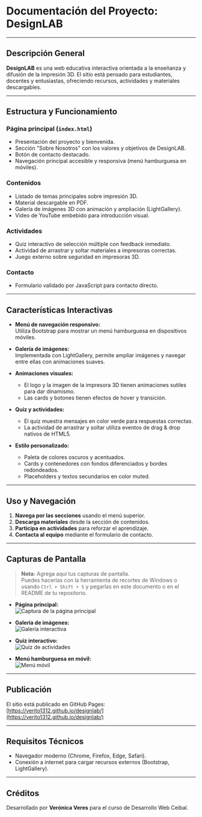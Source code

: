 # Documentación del Proyecto: **DesignLAB**

---

## Descripción General

**DesignLAB** es una web educativa interactiva orientada a la enseñanza y difusión de la impresión 3D. El sitio está pensado para estudiantes, docentes y entusiastas, ofreciendo recursos, actividades y materiales descargables.

---

## Estructura y Funcionamiento

### Página principal (`index.html`)
- Presentación del proyecto y bienvenida.
- Sección "Sobre Nosotros" con los valores y objetivos de DesignLAB.
- Botón de contacto destacado.
- Navegación principal accesible y responsiva (menú hamburguesa en móviles).

### Contenidos
- Listado de temas principales sobre impresión 3D.
- Material descargable en PDF.
- Galería de imágenes 3D con animación y ampliación (LightGallery).
- Video de YouTube embebido para introducción visual.

### Actividades
- Quiz interactivo de selección múltiple con feedback inmediato.
- Actividad de arrastrar y soltar materiales a impresoras correctas.
- Juego externo sobre seguridad en impresoras 3D.

### Contacto
- Formulario validado por JavaScript para contacto directo.

---

## Características Interactivas

- **Menú de navegación responsivo:**  
  Utiliza Bootstrap para mostrar un menú hamburguesa en dispositivos móviles.

- **Galería de imágenes:**  
  Implementada con LightGallery, permite ampliar imágenes y navegar entre ellas con animaciones suaves.

- **Animaciones visuales:**  
  - El logo y la imagen de la impresora 3D tienen animaciones sutiles para dar dinamismo.
  - Las cards y botones tienen efectos de hover y transición.

- **Quiz y actividades:**  
  - El quiz muestra mensajes en color verde para respuestas correctas.
  - La actividad de arrastrar y soltar utiliza eventos de drag & drop nativos de HTML5.

- **Estilo personalizado:**  
  - Paleta de colores oscuros y acentuados.
  - Cards y contenedores con fondos diferenciados y bordes redondeados.
  - Placeholders y textos secundarios en color muted.

---

## Uso y Navegación

1. **Navega por las secciones** usando el menú superior.
2. **Descarga materiales** desde la sección de contenidos.
3. **Participa en actividades** para reforzar el aprendizaje.
4. **Contacta al equipo** mediante el formulario de contacto.

---

## Capturas de Pantalla

> **Nota:** Agrega aquí tus capturas de pantalla.  
> Puedes hacerlas con la herramienta de recortes de Windows o usando `Ctrl + Shift + S` y pegarlas en este documento o en el README de tu repositorio.

- **Página principal:**  
  ![Captura de la página principal](docs/captura-index.png)

- **Galería de imágenes:**  
  ![Galería interactiva](docs/captura-galeria.png)

- **Quiz interactivo:**  
  ![Quiz de actividades](docs/captura-quiz.png)

- **Menú hamburguesa en móvil:**  
  ![Menú móvil](docs/captura-menu-movil.png)

---

## Publicación

El sitio está publicado en GitHub Pages:  
[https://verito1312.github.io/designlab/](https://verito1312.github.io/designlab/)

---

## Requisitos Técnicos

- Navegador moderno (Chrome, Firefox, Edge, Safari).
- Conexión a internet para cargar recursos externos (Bootstrap, LightGallery).

---

## Créditos

Desarrollado por **Verónica Veres** para el curso de Desarrollo Web Ceibal.
